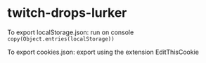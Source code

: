 # twitch-drops-lurker

To export localStorage.json: run on console `copy(Object.entries(localStorage))`

To export cookies.json: export using the extension EditThisCookie
